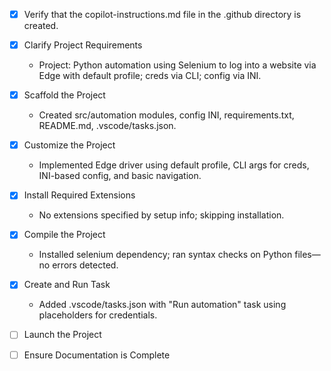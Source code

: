 - [x] Verify that the copilot-instructions.md file in the .github directory is created.

- [x] Clarify Project Requirements
	<!-- Ask for project type, language, and frameworks if not specified. Skip if already provided. -->
    - Project: Python automation using Selenium to log into a website via Edge with default profile; creds via CLI; config via INI.

- [x] Scaffold the Project
	<!--
	Ensure that the previous step has been marked as completed.
	Call project setup tool with projectType parameter.
	Run scaffolding command to create project files and folders.
	Use '.' as the working directory.
	If no appropriate projectType is available, search documentation using available tools.
	Otherwise, create the project structure manually using available file creation tools.
	-->
    - Created src/automation modules, config INI, requirements.txt, README.md, .vscode/tasks.json.

- [x] Customize the Project
	<!--
	Verify that all previous steps have been completed successfully and you have marked the step as completed.
	Develop a plan to modify codebase according to user requirements.
	Apply modifications using appropriate tools and user-provided references.
	Skip this step for "Hello World" projects.
	-->
    - Implemented Edge driver using default profile, CLI args for creds, INI-based config, and basic navigation.

- [x] Install Required Extensions
	<!-- ONLY install extensions provided mentioned in the get_project_setup_info. Skip this step otherwise and mark as completed. -->
    - No extensions specified by setup info; skipping installation.

- [x] Compile the Project
	<!--
	Verify that all previous steps have been completed.
	Install any missing dependencies.
	Run diagnostics and resolve any issues.
	Check for markdown files in project folder for relevant instructions on how to do this.
	-->
    - Installed selenium dependency; ran syntax checks on Python files—no errors detected.

- [x] Create and Run Task
	<!--
	Verify that all previous steps have been completed.
	Check https://code.visualstudio.com/docs/debugtest/tasks to determine if the project needs a task. If so, use the create_and_run_task to create and launch a task based on package.json, README.md, and project structure.
	Skip this step otherwise.
	 -->
    - Added .vscode/tasks.json with "Run automation" task using placeholders for credentials.

- [ ] Launch the Project
	<!--
	Verify that all previous steps have been completed.
	Prompt user for debug mode, launch only if confirmed.
	 -->

- [ ] Ensure Documentation is Complete
	<!--
	Verify that all previous steps have been completed.
	Verify that README.md and the copilot-instructions.md file in the .github directory exists and contains current project information.
	Clean up the copilot-instructions.md file in the .github directory by removing all HTML comments.
	 -->

<!--
## Execution Guidelines
PROGRESS TRACKING:
- If any tools are available to manage the above todo list, use it to track progress through this checklist.
- After completing each step, mark it complete and add a summary.
- Read current todo list status before starting each new step.

COMMUNICATION RULES:
- Avoid verbose explanations or printing full command outputs.
- If a step is skipped, state that briefly (e.g. "No extensions needed").
```instructions
- [x] Verify that the copilot-instructions.md file in the .github directory is created.

- [x] Clarify Project Requirements
    - Project: Python automation using Selenium to log into a website via Edge with default profile; creds via CLI; config via INI.

- [x] Scaffold the Project
    - Created src/automation modules, config INI, requirements.txt, README.md, .vscode/tasks.json.

- [x] Customize the Project
    - Implemented Edge driver using default profile, CLI args for creds, INI-based config, and basic navigation.

- [x] Install Required Extensions
    - No extensions specified by setup info; skipping installation.

- [x] Compile the Project
    - Installed selenium dependency; ran syntax checks on Python files—no errors detected.

- [x] Create and Run Task
    - Added .vscode/tasks.json with runnable tasks. Prompts for credentials at run time.

- [x] Launch the Project
    - Ready to launch via VS Code Tasks. Will run on request (UI or Headless).

- [x] Ensure Documentation is Complete
    - README.md updated; this checklist cleaned of HTML comments and reflects current project state.

- Work through each checklist item systematically.
- Keep communication concise and focused.
- Follow development best practices.

```
  - copilot-instructions.md file in the .github directory exists in the project
